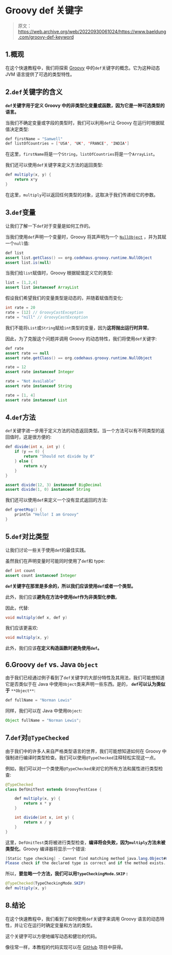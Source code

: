 # Groovy def 关键字

> 原文：<https://web.archive.org/web/20220930061024/https://www.baeldung.com/groovy-def-keyword>

## 1.概观

在这个快速教程中，我们将探索 [Groovy](/web/20220701012345/https://www.baeldung.com/groovy-language) 中的`def`关键字的概念。它为这种动态 JVM 语言提供了可选的类型特性。

## 2.`def`关键字的含义

**`def`关键字用于定义 Groovy 中的非类型化变量或函数，因为它是一种可选类型的语言。**

当我们不确定变量或字段的类型时，我们可以利用`def`让 Groovy 在运行时根据赋值决定类型:

```java
def firstName = "Samwell"  
def listOfCountries = ['USA', 'UK', 'FRANCE', 'INDIA'] 
```

在这里，`firstName`将是一个`String`，`listOfCountries`将是一个`ArrayList`。

我们还可以使用`def`关键字来定义方法的返回类型:

```java
def multiply(x, y) {
    return x*y
}
```

在这里，`multiply`可以返回任何类型的对象，这取决于我们传递给它的参数。

## 3.`def`变量

让我们了解一下`def`对于变量是如何工作的。

当我们使用`def`声明一个变量时，Groovy 将其声明为一个 [`NullObject`](https://web.archive.org/web/20220701012345/http://docs.groovy-lang.org/docs/groovy-2.3.2/html/api/org/codehaus/groovy/runtime/NullObject.html) ，并为其赋一个`null`值:

```java
def list
assert list.getClass() == org.codehaus.groovy.runtime.NullObject
assert list.is(null) 
```

当我们给`list`赋值时，Groovy 根据赋值定义它的类型:

```java
list = [1,2,4]
assert list instanceof ArrayList 
```

假设我们希望我们的变量类型是动态的，并随着赋值而变化:

```java
int rate = 20
rate = [12] // GroovyCastException
rate = "nill" // GroovyCastException
```

我们不能将`List`或`String`赋给`int`类型的变量，因为**这将抛出运行时异常**。

因此，为了克服这个问题并调用 Groovy 的动态特性，我们将使用`def`关键字:

```java
def rate
assert rate == null
assert rate.getClass() == org.codehaus.groovy.runtime.NullObject

rate = 12
assert rate instanceof Integer

rate = "Not Available"
assert rate instanceof String

rate = [1, 4]
assert rate instanceof List
```

## 4.`def`方法

`def`关键字进一步用于定义方法的动态返回类型。当一个方法可以有不同类型的返回值时，这是很方便的:

```java
def divide(int x, int y) {
    if (y == 0) {
        return "Should not divide by 0"
    } else {
        return x/y
    }
}

assert divide(12, 3) instanceof BigDecimal
assert divide(1, 0) instanceof String
```

我们还可以使用`def`来定义一个没有显式返回的方法:

```java
def greetMsg() {
    println "Hello! I am Groovy"
}
```

## 5.`def`对比类型

让我们讨论一些关于使用`def`的最佳实践。

虽然我们在声明变量时可能同时使用了`def`和 type:

```java
def int count
assert count instanceof Integer
```

**`def`关键字在那里是多余的，所以我们应该使用`def`或者一个类型。**

此外，我们应该**避免在方法中使用`def`作为非类型化参数**。

因此，代替:

```java
void multiply(def x, def y)
```

我们应该更喜欢:

```java
void multiply(x, y)
```

此外，我们应该**在定义构造函数时避免使用`def`。**

## 6.Groovy `def` vs. Java `Object`

由于我们已经通过例子看到了`def`关键字的大部分特性及其用法，我们可能想知道它是否类似于在 Java 中使用`Object`类来声明一些东西。是的， **`def`可以认为类似于** `**Object**`:

```java
def fullName = "Norman Lewis"
```

同样，我们可以在 Java 中使用`Object`:

```java
Object fullName = "Norman Lewis";
```

## 7.`def`对`@TypeChecked`

由于我们中的许多人来自严格类型语言的世界，我们可能想知道如何在 Groovy 中强制进行编译时类型检查。我们可以使用`@TypeChecked`注释轻松实现这一点。

例如，我们可以对一个类使用`@TypeChecked`来对它的所有方法和属性进行类型检查:

```java
@TypeChecked
class DefUnitTest extends GroovyTestCase {

    def multiply(x, y) {
        return x * y
    }

    int divide(int x, int y) {
        return x / y
    }
}
```

这里，`DefUnitTest`类将被进行类型检查，**编译将会失败，因为`multiply`方法未被类型化**。Groovy 编译器将显示一个错误:

```java
[Static type checking] - Cannot find matching method java.lang.Object#multiply(java.lang.Object).
Please check if the declared type is correct and if the method exists.
```

所以，**要忽略一个方法，我们可以用`TypeCheckingMode.SKIP` :**

```java
@TypeChecked(TypeCheckingMode.SKIP)
def multiply(x, y)
```

## 8.结论

在这个快速教程中，我们看到了如何使用`def`关键字来调用 Groovy 语言的动态特性，并让它在运行时确定变量和方法的类型。

这个关键字可以方便地编写动态和健壮的代码。

像往常一样，本教程的代码实现可以在 [GitHub](https://web.archive.org/web/20220701012345/https://github.com/eugenp/tutorials/tree/master/core-groovy-modules/core-groovy-2) 项目中获得。